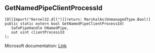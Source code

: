 ## GetNamedPipeClientProcessId

```
[DllImport("Kernel32.dll")][return: MarshalAs(UnmanagedType.Bool)]
public static extern bool GetNamedPipeClientProcessId(
   SafePipeHandle hNamedPipe,
   out uint clientProcessId
);
```

Microsoft documentation: [Link](https://learn.microsoft.com/en-us/windows/win32/api/winbase/nf-winbase-getnamedpipeclientprocessid)
